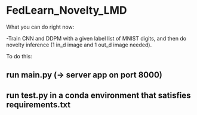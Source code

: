 # FedLearn_Novelty_LMD


What you can do right now:

-Train CNN and DDPM with a given label list of MNIST digits, and then do novelty inference (1 in_d image and 1 out_d image needed).

To do this: 
## run main.py (-> server app on port 8000) 
## run test.py in a conda environment that satisfies requirements.txt 
